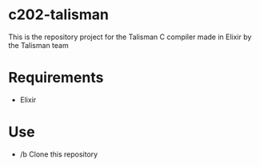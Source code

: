 # c202-talisman
 This is the repository project for the Talisman C compiler made in Elixir by the Talisman team
 
 # Requirements
 * Elixir

# Use
 * /b Clone this repository
